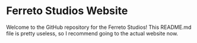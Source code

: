 # Ferreto Studios Website
Welcome to the GitHub repository for the Ferreto Studios! This README.md file is pretty useless, so I recommend going to the actual website now.